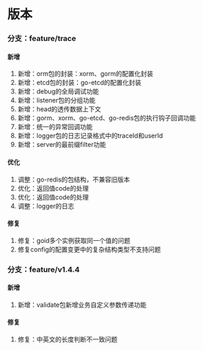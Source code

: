 # 版本

### 分支：feature/trace
#### 新增
1. 新增：orm包的封装：xorm、gorm的配置化封装
2. 新增：etcd包的封装：go-etcd的配置化封装
3. 新增：debug的全局调试功能
3. 新增：listener包的分组功能
4. 新增：head的透传数据上下文
5. 新增：gorm、xorm、go-etcd、go-redis包的执行钩子回调功能
6. 新增：统一的异常回调功能
7. 新增：logger包的日志记录格式中的traceId和userId
8. 新增：server的最前缀filter功能
#### 优化
1. 调整：go-redis的包结构，不兼容旧版本
2. 优化：返回值code的处理
3. 优化：返回值code的处理
4. 调整：logger的日志
#### 修复
1. 修复：goid多个实例获取同一个值的问题
2. 修复config的配置变更中的复杂结构类型不支持问题


### 分支：feature/v1.4.4
#### 新增
1. 新增：validate包新增业务自定义参数传递功能
#### 修复
1. 修复：中英文的长度判断不一致问题
